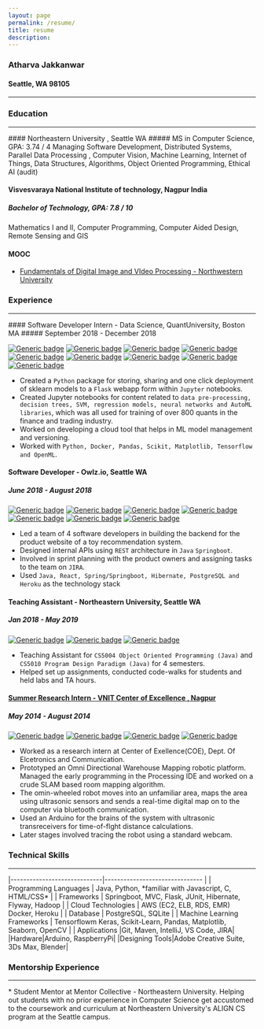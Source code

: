 ```yaml
---
layout: page
permalink: /resume/
title: resume
description: 
---
```


### Atharva Jakkanwar
#### Seattle, WA 98105

<hr>

### Education
<hr>
#### Northeastern University , Seattle WA  
##### MS in Computer Science, GPA: 3.74 / 4
Managing Software Development, Distributed Systems, Parallel Data Processing , Computer Vision, Machine
Learning, Internet of Things, Data Structures, Algorithms, Object Oriented Programming, Ethical AI (audit)

#### Visvesvaraya National Institute of technology, Nagpur India
##### Bachelor of Technology, GPA: 7.8 / 10
Mathematics I and II, Computer Programming, Computer Aided Design, Remote Sensing and GIS

#### MOOC
* <a href="https://www.coursera.org/account/accomplishments/verify/3MR5NAGBLV" >Fundamentals of Digital Image and VIdeo Processing - Northwestern University </a>


### Experience
<hr>
#### Software Developer Intern - Data Science, QuantUniversity, Boston MA
##### September 2018 - December 2018

[![Generic badge](https://img.shields.io/badge/-Python-green.svg)]() [![Generic badge](https://img.shields.io/badge/-Flask-red.svg)]() [![Generic badge](https://img.shields.io/badge/-Jupyter-red.svg)]() [![Generic badge](https://img.shields.io/badge/-Tensorflow-orange.svg)]() [![Generic badge](https://img.shields.io/badge/-sklearn-orange.svg)]() [![Generic badge](https://img.shields.io/badge/-TPOT-orange.svg)]() 
[![Generic badge](https://img.shields.io/badge/-Keras-orange.svg)]() [![Generic badge](https://img.shields.io/badge/-Docker-blue.svg)]() [![Generic badge](https://img.shields.io/badge/-Pandas-yellowgreen.svg)]()


* Created a `Python` package for storing, sharing and one click deployment of sklearn models to a `Flask` webapp form within `Jupyter` notebooks.
* Created Jupyter notebooks for content related to `data pre-processing, decision trees, SVM, regression
models, neural networks and AutoML libraries`, which was all used for training of over 800 quants in the
finance and trading industry.
* Worked on developing a cloud tool that helps in ML model management and versioning.
* Worked with `Python, Docker, Pandas, Scikit, Matplotlib, Tensorflow and OpenML`.

#### Software Developer - Owlz.io, Seattle WA
##### June 2018 - August 2018


[![Generic badge](https://img.shields.io/badge/-Java-9cf.svg)]() [![Generic badge](https://img.shields.io/badge/-Springboot-red.svg)]() [![Generic badge](https://img.shields.io/badge/-PostgreSQL-ff69br.svg)]() [![Generic badge](https://img.shields.io/badge/-Heroku-blueviolet.svg)]() [![Generic badge](https://img.shields.io/badge/-JIRA-blueviolet.svg)]() [![Generic badge](https://img.shields.io/badge/-REST-red.svg)]() [![Generic badge](https://img.shields.io/badge/-Maven-blueviolet.svg)]()

* Led a team of 4 software developers in building the backend for the product website of a toy recommendation system.
* Designed internal APIs using `REST` architecture in `Java` `Springboot`.
* Involved in sprint planning with the product owners and assigning tasks to the team on `JIRA`.
* Used `Java, React, Spring/Springboot, Hibernate, PostgreSQL and Heroku` as the technology stack

#### Teaching Assistant - Northeastern University, Seattle WA
##### Jan 2018 - May 2019

[![Generic badge](https://img.shields.io/badge/-Java-9cf.svg)]() [![Generic badge](https://img.shields.io/badge/-JUnit-9cf.svg)]() [![Generic badge](https://img.shields.io/badge/-Maven-blueviolet.svg)]()

* Teaching Assistant for `CS5004 Object Oriented Programming (Java)` and `CS5010 Program Design Paradigm (Java)` for 4 semesters.
* Helped set up assignments, conducted code-walks for students and held labs and TA hours.

#### <a href="https://www.youtube.com/watch?v=iZF-rAKKAHY"> Summer Research Intern - VNIT Center of Excellence , Nagpur </a>
##### May 2014 - August 2014


[![Generic badge](https://img.shields.io/badge/-C-lightgrey.svg)]() 
[![Generic badge](https://img.shields.io/badge/-Arduino-ff69b4.svg)]() [![Generic badge](https://img.shields.io/badge/-Processing-blueviolet.svg)]()
 [![Generic badge](https://img.shields.io/badge/-OpenCV-yellowgreen.svg)]()

* Worked as a research intern at Center of Exellence(COE), Dept. Of Elcetronics and Communication.
* Prototyped an Omni Directional Warehouse Mapping robotic platform. Managed the early programming in the Processing IDE and worked on a crude SLAM based room mapping algorithm. 
* The omin-wheeled robot moves into an unfamiliar area, maps the area using ultrasonic sensors and sends a real-time digital map on to the computer via bluetooth communication.
* Used an Arduino for the brains of the system with ultrasonic transreceivers for time-of-flght distance calculations.
* Later stages involved tracing the robot using a standard webcam.



### Technical Skills
<hr>
|-----------------------------|------------------------------- |
| Programming Languages       | Java, Python, *familiar with Javascript, C, HTML/CSS*        |
| Frameworks                  | Springboot, MVC, Flask, JUnit, Hibernate, Flyway, Hadoop     |
| Cloud Technologies          | AWS (EC2, ELB, RDS, EMR) Docker, Heroku              |
| Database                    | PostgreSQL, SQLite                                           |
| Machine Learning Frameworks | Tensorflowm Keras, Scikit-Learn, Pandas, Matplotlib, Seaborn, OpenCV |
| Applications |Git, Maven, IntelliJ, VS Code, JIRA|
|Hardware|Arduino, RaspberryPi|
|Designing Tools|Adobe Creative Suite, 3Ds Max, Blender|

### Mentorship Experience
<hr>
* Student Mentor at Mentor Collective - Northeastern University. Helping out students with no prior experience in Computer Science get accustomed to the coursework and curriculum at Northeastern University's ALIGN CS program at the Seattle campus.
